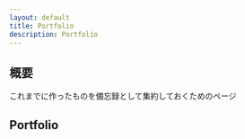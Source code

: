 ```yaml
---
layout: default
title: Portfolio
description: Portfolio
---
```


## 概要
これまでに作ったものを備忘録として集約しておくためのページ

## Portfolio


